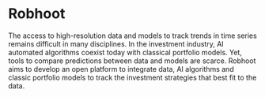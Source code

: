 # Robhoot
The access to high-resolution data and models to track trends in time series remains difficult in many disciplines. 
In the investment industry, AI automated algorithms coexist today with classical portfolio models. Yet, tools to compare predictions
between data and models are scarce. Robhoot aims to develop an open platform to integrate data, AI algorithms and classic portfolio models to track the investment strategies that best fit to the data.
